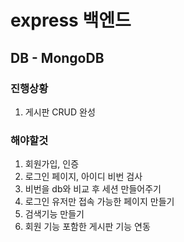 # express 백엔드

## DB - MongoDB

### 진행상황

1. 게시판 CRUD 완성

### 해야할것

1. 회원가입, 인증
2. 로그인 페이지, 아이디 비번 검사
3. 비번을 db와 비교 후 세션 만들어주기
4. 로그인 유저만 접속 가능한 페이지 만들기
5. 검색기능 만들기
6. 회원 기능 포함한 게시판 기능 연동
